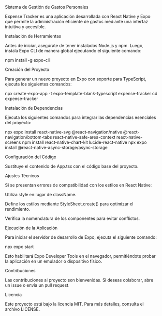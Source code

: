 Sistema de Gestión de Gastos Personales

Expense Tracker es una aplicación desarrollada con React Native y Expo que permite la administración eficiente de gastos mediante una interfaz intuitiva y accesible.

Instalación de Herramientas

Antes de iniciar, asegúrate de tener instalados Node.js y npm. Luego, instala Expo CLI de manera global ejecutando el siguiente comando:

npm install -g expo-cli

Creación del Proyecto

Para generar un nuevo proyecto en Expo con soporte para TypeScript, ejecuta los siguientes comandos:

npx create-expo-app -t expo-template-blank-typescript expense-tracker
cd expense-tracker

Instalación de Dependencias

Ejecuta los siguientes comandos para integrar las dependencias esenciales del proyecto:

npx expo install react-native-svg @react-navigation/native @react-navigation/bottom-tabs react-native-safe-area-context react-native-screens
npm install react-native-chart-kit lucide-react-native
npx expo install @react-native-async-storage/async-storage

Configuración del Código

Sustituye el contenido de App.tsx con el código base del proyecto.

Ajustes Técnicos

Si se presentan errores de compatibilidad con los estilos en React Native:

Utiliza style en lugar de className.

Define los estilos mediante StyleSheet.create() para optimizar el rendimiento.

Verifica la nomenclatura de los componentes para evitar conflictos.

Ejecución de la Aplicación

Para iniciar el servidor de desarrollo de Expo, ejecuta el siguiente comando:

npx expo start

Esto habilitará Expo Developer Tools en el navegador, permitiéndote probar la aplicación en un emulador o dispositivo físico.

Contribuciones

Las contribuciones al proyecto son bienvenidas. Si deseas colaborar, abre un issue o envía un pull request.

Licencia

Este proyecto está bajo la licencia MIT. Para más detalles, consulta el archivo LICENSE.
